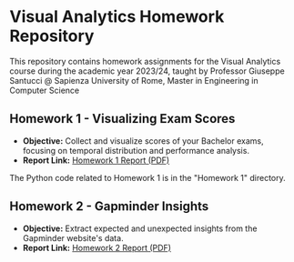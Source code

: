 # Visual Analytics Homework Repository

This repository contains homework assignments for the Visual Analytics course during the academic year 2023/24, taught by Professor Giuseppe Santucci @ Sapienza University of Rome, Master in Engineering in Computer Science

## Homework 1 - Visualizing Exam Scores

- **Objective:** Collect and visualize scores of your Bachelor exams, focusing on temporal distribution and performance analysis.
- **Report Link:** [Homework 1 Report (PDF)](link_to_homework1_report.pdf)

The Python code related to Homework 1 is in the "Homework 1" directory.

## Homework 2 - Gapminder Insights

- **Objective:** Extract expected and unexpected insights from the Gapminder website's data.
- **Report Link:** [Homework 2 Report (PDF)](link_to_homework2_report.pdf)
